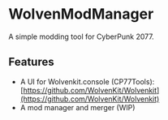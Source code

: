 # WolvenModManager
A simple modding tool for CyberPunk 2077.

## Features
* A UI for Wolvenkit.console (CP77Tools): [https://github.com/WolvenKit/Wolvenkit](https://github.com/WolvenKit/Wolvenkit)
* A mod manager and merger (WIP)
